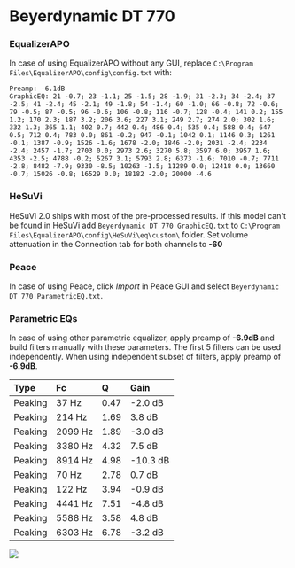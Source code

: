 # Beyerdynamic DT 770

### EqualizerAPO
In case of using EqualizerAPO without any GUI, replace `C:\Program Files\EqualizerAPO\config\config.txt`
with:
```
Preamp: -6.1dB
GraphicEQ: 21 -0.7; 23 -1.1; 25 -1.5; 28 -1.9; 31 -2.3; 34 -2.4; 37 -2.5; 41 -2.4; 45 -2.1; 49 -1.8; 54 -1.4; 60 -1.0; 66 -0.8; 72 -0.6; 79 -0.5; 87 -0.5; 96 -0.6; 106 -0.8; 116 -0.7; 128 -0.4; 141 0.2; 155 1.2; 170 2.3; 187 3.2; 206 3.6; 227 3.1; 249 2.7; 274 2.0; 302 1.6; 332 1.3; 365 1.1; 402 0.7; 442 0.4; 486 0.4; 535 0.4; 588 0.4; 647 0.5; 712 0.4; 783 0.0; 861 -0.2; 947 -0.1; 1042 0.1; 1146 0.3; 1261 -0.1; 1387 -0.9; 1526 -1.6; 1678 -2.0; 1846 -2.0; 2031 -2.4; 2234 -2.4; 2457 -1.7; 2703 0.0; 2973 2.6; 3270 5.8; 3597 6.0; 3957 1.6; 4353 -2.5; 4788 -0.2; 5267 3.1; 5793 2.8; 6373 -1.6; 7010 -0.7; 7711 -2.8; 8482 -7.9; 9330 -8.5; 10263 -1.5; 11289 0.0; 12418 0.0; 13660 -0.7; 15026 -0.8; 16529 0.0; 18182 -2.0; 20000 -4.6
```

### HeSuVi
HeSuVi 2.0 ships with most of the pre-processed results. If this model can't be found in HeSuVi add
`Beyerdynamic DT 770 GraphicEQ.txt` to `C:\Program Files\EqualizerAPO\config\HeSuVi\eq\custom\` folder.
Set volume attenuation in the Connection tab for both channels to **-60**

### Peace
In case of using Peace, click *Import* in Peace GUI and select `Beyerdynamic DT 770 ParametricEQ.txt`.

### Parametric EQs
In case of using other parametric equalizer, apply preamp of **-6.9dB** and build filters manually
with these parameters. The first 5 filters can be used independently.
When using independent subset of filters, apply preamp of **-6.9dB**.

| Type    | Fc      |    Q | Gain     |
|:--------|:--------|:-----|:---------|
| Peaking | 37 Hz   | 0.47 | -2.0 dB  |
| Peaking | 214 Hz  | 1.69 | 3.8 dB   |
| Peaking | 2099 Hz | 1.89 | -3.0 dB  |
| Peaking | 3380 Hz | 4.32 | 7.5 dB   |
| Peaking | 8914 Hz | 4.98 | -10.3 dB |
| Peaking | 70 Hz   | 2.78 | 0.7 dB   |
| Peaking | 122 Hz  | 3.94 | -0.9 dB  |
| Peaking | 4441 Hz | 7.51 | -4.8 dB  |
| Peaking | 5588 Hz | 3.58 | 4.8 dB   |
| Peaking | 6303 Hz | 6.78 | -3.2 dB  |

![](https://raw.githubusercontent.com/jaakkopasanen/AutoEq/master/results/rtings/sbaf-serious/Beyerdynamic%20DT%20770/Beyerdynamic%20DT%20770.png)